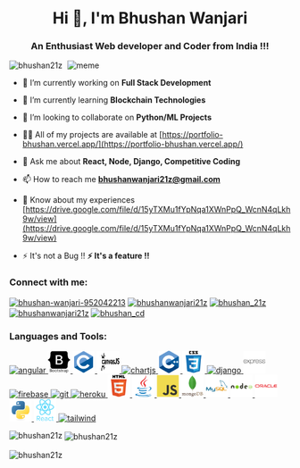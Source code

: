 <h1 align="center">Hi 👋, I'm Bhushan Wanjari</h1>
<h3 align="center">An Enthusiast Web developer and Coder from India !!!</h3>

<img align="right" alt="meme" width="400" src="https://user-images.githubusercontent.com/82889656/197354567-b26289af-7ef1-4c67-bdf2-c4b247cdbeb2.png">

<p align="left"> <img src="https://komarev.com/ghpvc/?username=bhushan21z&label=Profile%20views&color=0e75b6&style=flat" alt="bhushan21z" /> </p>

- 🔭 I’m currently working on **Full Stack Development**

- 🌱 I’m currently learning **Blockchain Technologies**

- 👯 I’m looking to collaborate on **Python/ML Projects**

- 👨‍💻 All of my projects are available at [https://portfolio-bhushan.vercel.app/](https://portfolio-bhushan.vercel.app/)

- 💬 Ask me about **React, Node, Django, Competitive Coding**

- 📫 How to reach me **bhushanwanjari21z@gmail.com**

- 📄 Know about my experiences [https://drive.google.com/file/d/15yTXMu1fYpNqa1XWnPpQ_WcnN4qLkh9w/view](https://drive.google.com/file/d/15yTXMu1fYpNqa1XWnPpQ_WcnN4qLkh9w/view)

- ⚡ It's not a Bug !! **⚡ It's a feature !!**

<h3 align="left">Connect with me:</h3>
<p align="left">
<a href="https://linkedin.com/in/bhushan-wanjari-952042213" target="blank"><img align="center" src="https://raw.githubusercontent.com/rahuldkjain/github-profile-readme-generator/master/src/images/icons/Social/linked-in-alt.svg" alt="bhushan-wanjari-952042213" height="30" width="40" /></a>
<a href="https://instagram.com/bhushanwanjari21z" target="blank"><img align="center" src="https://raw.githubusercontent.com/rahuldkjain/github-profile-readme-generator/master/src/images/icons/Social/instagram.svg" alt="bhushanwanjari21z" height="30" width="40" /></a>
<a href="https://www.codechef.com/users/bhushan_21z" target="blank"><img align="center" src="https://cdn.jsdelivr.net/npm/simple-icons@3.1.0/icons/codechef.svg" alt="bhushan_21z" height="30" width="40" /></a>
<a href="https://codeforces.com/profile/bhushanwanjari21z" target="blank"><img align="center" src="https://raw.githubusercontent.com/rahuldkjain/github-profile-readme-generator/master/src/images/icons/Social/codeforces.svg" alt="bhushanwanjari21z" height="30" width="40" /></a>
<a href="https://www.leetcode.com/bhushan_cd" target="blank"><img align="center" src="https://raw.githubusercontent.com/rahuldkjain/github-profile-readme-generator/master/src/images/icons/Social/leet-code.svg" alt="bhushan_cd" height="30" width="40" /></a>
</p>

<h3 align="left">Languages and Tools:</h3>
<p align="left"> <a href="https://angular.io" target="_blank" rel="noreferrer"> <img src="https://angular.io/assets/images/logos/angular/angular.svg" alt="angular" width="40" height="40"/> </a> <a href="https://getbootstrap.com" target="_blank" rel="noreferrer"> <img src="https://raw.githubusercontent.com/devicons/devicon/master/icons/bootstrap/bootstrap-plain-wordmark.svg" alt="bootstrap" width="40" height="40"/> </a> <a href="https://www.cprogramming.com/" target="_blank" rel="noreferrer"> <img src="https://raw.githubusercontent.com/devicons/devicon/master/icons/c/c-original.svg" alt="c" width="40" height="40"/> </a> <a href="https://canvasjs.com" target="_blank" rel="noreferrer"> <img src="https://raw.githubusercontent.com/Hardik0307/Hardik0307/master/assets/canvasjs-charts.svg" alt="canvasjs" width="40" height="40"/> </a> <a href="https://www.chartjs.org" target="_blank" rel="noreferrer"> <img src="https://www.chartjs.org/media/logo-title.svg" alt="chartjs" width="40" height="40"/> </a> <a href="https://www.w3schools.com/cpp/" target="_blank" rel="noreferrer"> <img src="https://raw.githubusercontent.com/devicons/devicon/master/icons/cplusplus/cplusplus-original.svg" alt="cplusplus" width="40" height="40"/> </a> <a href="https://www.w3schools.com/css/" target="_blank" rel="noreferrer"> <img src="https://raw.githubusercontent.com/devicons/devicon/master/icons/css3/css3-original-wordmark.svg" alt="css3" width="40" height="40"/> </a> <a href="https://www.djangoproject.com/" target="_blank" rel="noreferrer"> <img src="https://cdn.worldvectorlogo.com/logos/django.svg" alt="django" width="40" height="40"/> </a> <a href="https://expressjs.com" target="_blank" rel="noreferrer"> <img src="https://raw.githubusercontent.com/devicons/devicon/master/icons/express/express-original-wordmark.svg" alt="express" width="40" height="40"/> </a> <a href="https://firebase.google.com/" target="_blank" rel="noreferrer"> <img src="https://www.vectorlogo.zone/logos/firebase/firebase-icon.svg" alt="firebase" width="40" height="40"/> </a> <a href="https://git-scm.com/" target="_blank" rel="noreferrer"> <img src="https://www.vectorlogo.zone/logos/git-scm/git-scm-icon.svg" alt="git" width="40" height="40"/> </a> <a href="https://heroku.com" target="_blank" rel="noreferrer"> <img src="https://www.vectorlogo.zone/logos/heroku/heroku-icon.svg" alt="heroku" width="40" height="40"/> </a> <a href="https://www.w3.org/html/" target="_blank" rel="noreferrer"> <img src="https://raw.githubusercontent.com/devicons/devicon/master/icons/html5/html5-original-wordmark.svg" alt="html5" width="40" height="40"/> </a> <a href="https://www.java.com" target="_blank" rel="noreferrer"> <img src="https://raw.githubusercontent.com/devicons/devicon/master/icons/java/java-original.svg" alt="java" width="40" height="40"/> </a> <a href="https://developer.mozilla.org/en-US/docs/Web/JavaScript" target="_blank" rel="noreferrer"> <img src="https://raw.githubusercontent.com/devicons/devicon/master/icons/javascript/javascript-original.svg" alt="javascript" width="40" height="40"/> </a> <a href="https://www.mongodb.com/" target="_blank" rel="noreferrer"> <img src="https://raw.githubusercontent.com/devicons/devicon/master/icons/mongodb/mongodb-original-wordmark.svg" alt="mongodb" width="40" height="40"/> </a> <a href="https://www.mysql.com/" target="_blank" rel="noreferrer"> <img src="https://raw.githubusercontent.com/devicons/devicon/master/icons/mysql/mysql-original-wordmark.svg" alt="mysql" width="40" height="40"/> </a> <a href="https://nodejs.org" target="_blank" rel="noreferrer"> <img src="https://raw.githubusercontent.com/devicons/devicon/master/icons/nodejs/nodejs-original-wordmark.svg" alt="nodejs" width="40" height="40"/> </a> <a href="https://www.oracle.com/" target="_blank" rel="noreferrer"> <img src="https://raw.githubusercontent.com/devicons/devicon/master/icons/oracle/oracle-original.svg" alt="oracle" width="40" height="40"/> </a> <a href="https://www.python.org" target="_blank" rel="noreferrer"> <img src="https://raw.githubusercontent.com/devicons/devicon/master/icons/python/python-original.svg" alt="python" width="40" height="40"/> </a> <a href="https://reactjs.org/" target="_blank" rel="noreferrer"> <img src="https://raw.githubusercontent.com/devicons/devicon/master/icons/react/react-original-wordmark.svg" alt="react" width="40" height="40"/> </a> <a href="https://tailwindcss.com/" target="_blank" rel="noreferrer"> <img src="https://www.vectorlogo.zone/logos/tailwindcss/tailwindcss-icon.svg" alt="tailwind" width="40" height="40"/> </a> </p>

<p><img align="left" src="https://github-readme-stats.vercel.app/api/top-langs?username=bhushan21z&show_icons=true&locale=en&layout=compact" alt="bhushan21z" /></p>

<p>&nbsp;<img align="center" src="https://github-readme-stats.vercel.app/api?username=bhushan21z&show_icons=true&locale=en" alt="bhushan21z" /></p>

<p><img align="center" src="https://github-readme-streak-stats.herokuapp.com/?user=bhushan21z&" alt="bhushan21z" /></p>
